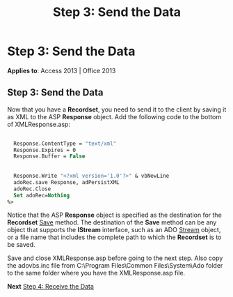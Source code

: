 ﻿---
title: 'Step 3: Send the Data'
TOCTitle: 'Step 3: Send the Data'
ms:assetid: d22ffe59-179b-fd1a-1211-be1a0d76b02f
ms:mtpsurl: https://msdn.microsoft.com/library/JJ250049(v=office.15)
ms:contentKeyID: 48547878
ms.date: 09/18/2015
mtps_version: v=office.15
---

# Step 3: Send the Data


**Applies to**: Access 2013 | Office 2013

## Step 3: Send the Data

Now that you have a **Recordset**, you need to send it to the client by saving it as XML to the ASP **Response** object. Add the following code to the bottom of XMLResponse.asp:

```vb 
 
  Response.ContentType = "text/xml" 
  Response.Expires = 0 
  Response.Buffer = False 
 
 
  Response.Write "<?xml version='1.0'?>" & vbNewLine 
  adoRec.save Response, adPersistXML 
  adoRec.Close 
  Set adoRec=Nothing 
%> 
```

Notice that the ASP **Response** object is specified as the destination for the **Recordset** [Save](save-method-ado.md) method. The destination of the **Save** method can be any object that supports the **IStream** interface, such as an ADO [Stream](stream-object-ado.md) object, or a file name that includes the complete path to which the **Recordset** is to be saved.

Save and close XMLResponse.asp before going to the next step. Also copy the adovbs.inc file from C:\\Program Files\\Common Files\\System\\Ado folder to the same folder where you have the XMLResponse.asp file.

**Next** [Step 4: Receive the Data](step-4-receive-and-display-the-data.md)

